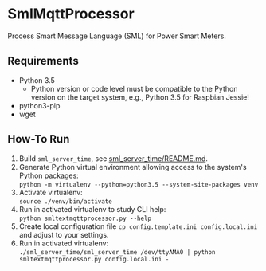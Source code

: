 # SmlMqttProcessor

Process Smart Message Language (SML) for Power Smart Meters.


## Requirements
* Python 3.5
    * Python version or code level must be compatible to the Python version on the target system, e.g., Python 3.5 for Raspbian Jessie!
* python3-pip
* wget


## How-To Run
1. Build `sml_server_time`, see [sml_server_time/README.md](sml_server_time/README.md).
2. Generate Python virtual environment allowing access to the system's Python packages:  
   `python -m virtualenv --python=python3.5 --system-site-packages venv`
3. Activate virtualenv:  
   `source ./venv/bin/activate`
4. Run in activated virtualenv to study CLI help:  
   `python smltextmqttprocessor.py --help`
5. Create local configuration file 
   `cp config.template.ini config.local.ini`
   and adjust to your settings.    
6. Run in activated virtualenv:  
   `./sml_server_time/sml_server_time /dev/ttyAMA0 | python smltextmqttprocessor.py config.local.ini -` 
